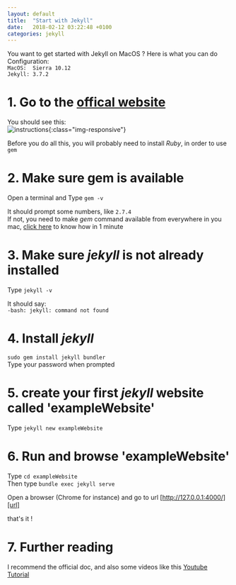 ```yaml
---
layout: default
title:  "Start with Jekyll"
date:   2018-02-12 03:22:48 +0100
categories: jekyll
---
```


You want to get started with Jekyll  on MacOS ? Here is what you can do  
Configuration:  
`MacOS:  Sierra 10.12`  
`Jekyll: 3.7.2`
# 1.  Go to the [offical website][officalWebsite]
You should see this:  
![instructions]( https://ibin.co/3rPA7OPjusBp.png){:class="img-responsive"}

Before you do all this, you will probably need to install *Ruby*, in order to use `gem`

# 2.  Make sure gem is available

Open a terminal and Type `gem -v`  

It should prompt some numbers, like `2.7.4`  
If not, you need to make *gem* command available from everywhere in you mac, [click here][gem] to know how in 1 minute  

# 3.  Make sure *jekyll* is not already installed

Type `jekyll -v`  

It should say:  
`-bash: jekyll: command not found`


# 4.  Install *jekyll*

`sudo gem install jekyll bundler`  
Type your password when prompted

# 5.  create your first *jekyll* website called 'exampleWebsite'

Type `jekyll new exampleWebsite`


# 6.  Run and browse 'exampleWebsite'

Type `cd exampleWebsite`  
Then type `bundle exec jekyll serve`

Open a browser (Chrome for instance) and go to url [http://127.0.0.1:4000/][url]

that's it !

# 7.  Further reading

I recommend the official doc, and also some videos like this [Youtube Tutorial][youtube]

[officalWebsite]: https://jekyllrb.com/docs/home
[gem]:   https://github.com/guillim/2018/02/12/gem-from-everywhere.html
[url]: http://127.0.0.1:4000/
[youtube]: https://www.youtube.com/watch?v=iWowJBRMtpc
